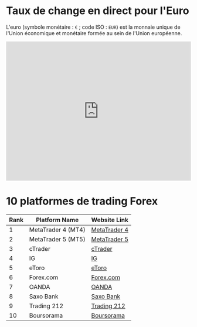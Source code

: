 # Taux de change en direct pour l'Euro

L'euro (symbole monétaire : `€` ; code ISO : `EUR`) est la monnaie unique de l'Union économique et monétaire formée au sein de l'Union européenne.

<iframe src="https://fr.widgets.investing.com/live-currency-cross-rates?theme=darkTheme&pairs=1,6,9,10,16,148,1623" width="100%" height="380px" frameborder="0" allowtransparency="true" marginwidth="0" marginheight="0"></iframe>

# 10 platformes de trading Forex

| Rank | Platform Name         | Website Link                          |
|------|-----------------------|---------------------------------------|
| 1    | MetaTrader 4 (MT4)    | [MetaTrader 4](https://www.metatrader4.com) |
| 2    | MetaTrader 5 (MT5)    | [MetaTrader 5](https://www.metatrader5.com) |
| 3    | cTrader               | [cTrader](https://ctrader.com)      |
| 4    | IG                    | [IG](https://www.ig.com/fr)         |
| 5    | eToro                 | [eToro](https://www.etoro.com/fr/)  |
| 6    | Forex.com             | [Forex.com](https://www.forex.com/fr) |
| 7    | OANDA                 | [OANDA](https://www.oanda.com/fr/)  |
| 8    | Saxo Bank             | [Saxo Bank](https://www.home.saxo/fr-fr) |
| 9    | Trading 212           | [Trading 212](https://www.trading212.com/fr) |
| 10   | Boursorama            | [Boursorama](https://www.boursorama.com) |
